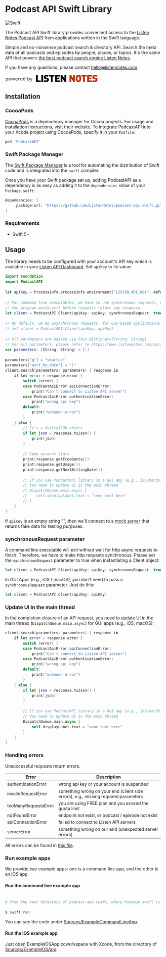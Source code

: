 # Podcast API Swift Library

[![Swift](https://github.com/ListenNotes/podcast-api-swift/actions/workflows/swift.yml/badge.svg)](https://github.com/ListenNotes/podcast-api-swift/actions/workflows/swift.yml)

The Podcast API Swift library provides convenient access to the [Listen Notes Podcast API](https://www.listennotes.com/api/) from
applications written in the Swift language.

Simple and no-nonsense podcast search & directory API. Search the meta data of all podcasts and episodes by people, places, or topics. It's the same API that powers [the best podcast search engine Listen Notes](https://www.listennotes.com/).

If you have any questions, please contact [hello@listennotes.com](hello@listennotes.com?subject=Questions+about+the+Swift+SDK+of+Listen+API)

<a href="https://www.listennotes.com/api/"><img src="https://raw.githubusercontent.com/ListenNotes/ListenApiDemo/master/web/src/powered_by_listennotes.png" width="300" /></a>

## Installation

### CocoaPods

[CocoaPods](https://cocoapods.org) is a dependency manager for Cocoa projects. For usage and installation instructions, visit their website. To integrate PodcastAPI into your Xcode project using CocoaPods, specify it in your `Podfile`:

```ruby
pod 'PodcastAPI'
```

### Swift Package Manager

The [Swift Package Manager](https://swift.org/package-manager/) is a tool for automating the distribution of Swift code and is integrated into the `swift` compiler.

Once you have your Swift package set up, adding PodcastAPI as a dependency is as easy as adding it to the `dependencies` value of your `Package.swift`.

```swift
dependencies: [
    .package(url: "https://github.com/ListenNotes/podcast-api-swift.git", .upToNextMajor(from: "1.0.1"))
]
```

### Requirements

- Swift 5+


## Usage

The library needs to be configured with your account's API key which is
available in your [Listen API Dashboard](https://www.listennotes.com/api/dashboard/#apps). Set `apiKey` to its
value:

```swift
import Foundation
import PodcastAPI

let apiKey = ProcessInfo.processInfo.environment["LISTEN_API_KEY", default: ""]

// For command line executables, we have to use synchronous requests, otherwise
// the program would exit before requests return any response
let client = PodcastAPI.Client(apiKey: apiKey, synchronousRequest: true)

// By default, we do asynchronous requests, for GUI-based applications on iOS or macOS
// let client = PodcastAPI.Client(apiKey: apiKey)

// All parameters are passed via this Dictionary[String: String]
// For all parameters, please refer to https://www.listennotes.com/api/docs/
var parameters: [String: String] = [:]

parameters["q"] = "startup"
parameters["sort_by_date"] = "1"
client.search(parameters: parameters) { response in
    if let error = response.error {
        switch (error) {
        case PodcastApiError.apiConnectionError:
            print("Can't connect to Listen API server")
        case PodcastApiError.authenticationError:
            print("wrong api key")
        default:
            print("unknown error")
        }
    } else {
        // It's a SwiftyJSON object
        if let json = response.toJson() {
            print(json)
        }

        // Some account stats
        print(response.getFreeQuota())
        print(response.getUsage())
        print(response.getNextBillingDate())
        
        // If you use PodcastAPI library in a GUI app (e.g., iOS/macOS),
        // You need to update UI in the main thread
        // DispatchQueue.main.async {
        //    self.displayLabel.text = "some text here"
        // }
    }
}
```

If `apiKey` is an empty string "", then we'll connect to a [mock server](https://www.listennotes.com/api/tutorials/#faq0) that returns fake data for testing purposes.

### synchronousRequest parameter

A command line executable will exit without wait for http async requests to finish. Therefore, we have to make http requests synchronous. Please set the `synchronousRequest` parameter to true when instantiating a Client object:

```swift
let client = PodcastAPI.Client(apiKey: apiKey, synchronousRequest: true)
```

In GUI Apps (e.g., iOS / macOS), you don't need to pass a `synchronousRequest` parameter. Just do this:

```swift
let client = PodcastAPI.Client(apiKey: apiKey)
```

### Update UI in the main thread

In the completion closure of an API request, you need to update UI in the main thread (`DispatchQueue.main.async`) for GUI apps (e.g., iOS, macOS):

```swift
client.search(parameters: parameters) { response in
    if let error = response.error {
        switch (error) {
        case PodcastApiError.apiConnectionError:
            print("Can't connect to Listen API server")
        case PodcastApiError.authenticationError:
            print("wrong api key")
        default:
            print("unknown error")
        }
    } else {
        if let json = response.toJson() {
            print(json)
        }
        
        // If you use PodcastAPI library in a GUI app (e.g., iOS/macOS),
        // You need to update UI in the main thread
        DispatchQueue.main.async {
            self.displayLabel.text = "some text here"
        }
    }
}
```

### Handling errors

Unsuccessful requests return errors.

| Error  | Description |
| ------------- | ------------- |
|  authenticationError | wrong api key or your account is suspended  |
| invalidRequestError  | something wrong on your end (client side errors), e.g., missing required parameters  |
| tooManyRequestsError  | you are using FREE plan and you exceed the quota limit  |
| notFoundError  | endpoint not exist, or podcast / episode not exist  |
| apiConnectionError | failed to connect to Listen API servers | 
| serverError  | something wrong on our end (unexpected server errors)  |

All errors can be found in [this file](https://github.com/ListenNotes/podcast-api-swift/blob/main/Sources/PodcastAPI/PodcastApiError.swift).

### Run example apps

We provide two example apps: one is a command line app, and the other is an iOS app.

#### Run the command line example app

```sh

# From the root directory of podcast-api-swift, where Package.swift is located:

$ swift run
```

You can see the code under [Sources/ExampleCommandLineApp](https://github.com/ListenNotes/podcast-api-swift/tree/main/Sources/ExampleCommandLineApp).

#### Run the iOS example app

Just open ExampleIOSApp.xcworkspace with Xcode, from the directory of [Sources/ExampleIOSApp](https://github.com/ListenNotes/podcast-api-swift/tree/main/Sources/ExampleIOSApp).
